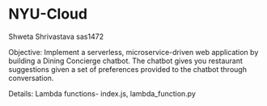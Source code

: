 # NYU-Cloud


Shweta Shrivastava
sas1472

Objective: Implement a serverless, microservice-driven web application by building a Dining Concierge chatbot. The chatbot gives you restaurant suggestions given a set of preferences provided to the chatbot through conversation.

Details:
Lambda functions- index.js, lambda_function.py
